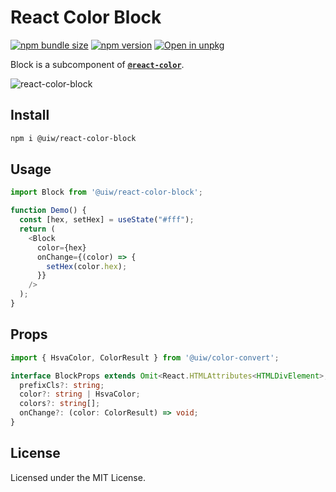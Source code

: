 React Color Block
===

[![npm bundle size](https://img.shields.io/bundlephobia/minzip/@uiw/react-color-block)](https://bundlephobia.com/package/@uiw/react-color-block) [![npm version](https://img.shields.io/npm/v/@uiw/react-color-block.svg)](https://www.npmjs.com/package/@uiw/react-color-block) [![Open in unpkg](https://img.shields.io/badge/Open%20in-unpkg-blue)](https://uiwjs.github.io/npm-unpkg/#/pkg/@uiw/react-color-block/file/README.md)

Block is a subcomponent of [**`@react-color`**](https://uiwjs.github.io/react-color).

![react-color-block](https://user-images.githubusercontent.com/1680273/125902022-0b18f481-2931-441e-b854-79b924b6c190.png)

## Install

```bash
npm i @uiw/react-color-block
```

## Usage

```js
import Block from '@uiw/react-color-block';

function Demo() {
  const [hex, setHex] = useState("#fff");
  return (
    <Block
      color={hex}
      onChange={(color) => {
        setHex(color.hex);
      }}
    />
  );
}
```

## Props

```ts
import { HsvaColor, ColorResult } from '@uiw/color-convert';

interface BlockProps extends Omit<React.HTMLAttributes<HTMLDivElement>, 'onChange' | 'color'> {
  prefixCls?: string;
  color?: string | HsvaColor;
  colors?: string[];
  onChange?: (color: ColorResult) => void;
}
```

<!--footer-dividing-->

## License

Licensed under the MIT License.
